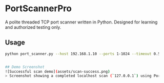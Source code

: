 # PortScannerPro

A polite threaded TCP port scanner written in Python. Designed for learning and authorized testing only.

## Usage
```bash
python port_scanner.py --host 192.168.1.10 --ports 1-1024 --timeout 0.5 --workers 200 --json results.json


## Demo Screenshot
![Successful scan demo](assets/scan-success.png)
> Screenshot showing a completed localhost scan (`127.0.0.1`) using PortScannerPro.

